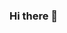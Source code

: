 ### Hi there 👋

<!--
**abhinav-TB/abhinav-TB** is a ✨ _special_ ✨ repository because its `README.md` (this file) appears on your GitHub profile.

Here are some ideas to get you started:

<!--START_SECTION:waka-->
<!--END_SECTION:waka-->
